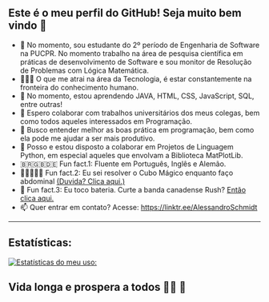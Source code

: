 ## Este é o meu perfil do GitHub! Seja muito bem vindo 👋

- 🔭 No momento, sou estudante do 2º período de Engenharia de Software na PUCPR. No momento trabalho na área de pesquisa científica em práticas de desenvolvimento de Software e sou monitor de Resolução de Problemas com Lógica Matemática. 
- 👨🏻‍💻 O que me atrai na área da Tecnologia, é estar constantemente na fronteira do conhecimento humano.
- 🌱 No momento, estou aprendendo JAVA, HTML, CSS, JavaScript, SQL, entre outras!
- 👯 Espero colaborar com trabalhos universitários dos meus colegas, bem como todos aqueles interessados em Programação. 
- 🤔 Busco entender melhor as boas prática em programação, bem como ela pode me ajudar a ser mais produtivo.
- 💬 Posso e estou disposto a colaborar em Projetos de Linguagem Python, em especial aqueles que envolvam a Biblioteca MatPlotLib. 
- 🇧🇷🇬🇧🇩🇪 Fun fact.1: Fluente em Português, Inglês e Alemão. 
- 🤸🏻👨🏻‍🎓 Fun fact.2: Eu sei resolver o Cubo Mágico enquanto faço abdominal [(Duvida? Clica aqui.)](https://youtu.be/NLvB8DGuCGU)
- 🥁 Fun fact.3: Eu toco bateria. Curte a banda canadense Rush? [Então clica aqui.](https://youtu.be/_hOj3-KCMOE)
- 📫 Quer entrar em contato? Acesse: https://linktr.ee/AlessandroSchmidt

---
## Estatísticas: 
[![Estatísticas do meu uso:](https://github-readme-stats.vercel.app/api?username=Alessandro-Schmidt)](https://github.com/anuraghazra/github-readme-stats)


## Vida longa e prospera a todos 🖖🏻 🦾
